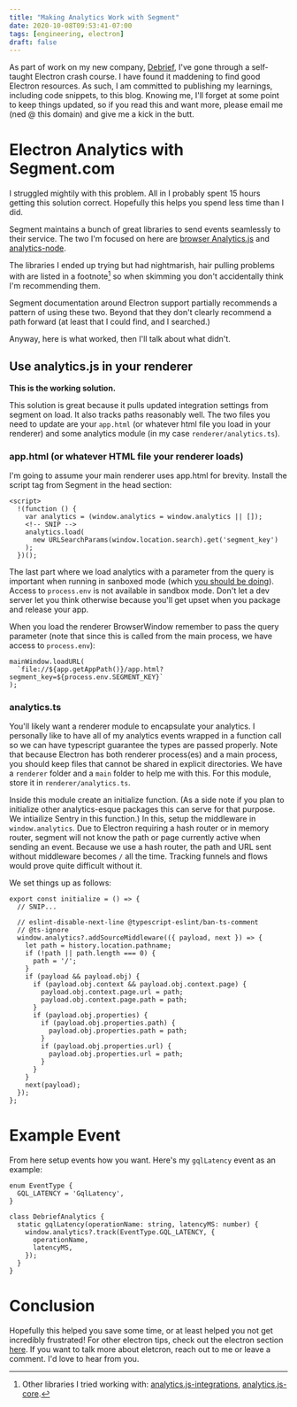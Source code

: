 ```yaml
---
title: "Making Analytics Work with Segment"
date: 2020-10-08T09:53:41-07:00
tags: [engineering, electron]
draft: false
---
```


As part of work on my new company, [Debrief](https://www.getdebrief.com), I've gone through a self-taught Electron crash course. I have found it maddening to find good Electron resources. As such, I am committed to publishing my learnings, including code snippets, to this blog. Knowing me, I'll forget at some point to keep things updated, so if you read this and want more, please email me (ned @ this domain) and give me a kick in the butt.

# Electron Analytics with Segment.com
I struggled mightily with this problem. All in I probably spent 15 hours getting this solution correct. Hopefully this helps you spend less time than I did.

Segment maintains a bunch of great libraries to send events seamlessly to their service. The two I'm focused on here are [browser Analytics.js](https://segment.com/docs/connections/sources/catalog/libraries/website/javascript/supported-browsers/) and [analytics-node](https://segment.com/docs/connections/sources/catalog/libraries/server/node/).

The libraries I ended up trying but had nightmarish, hair pulling problems with are listed in a footnote[^1] so when skimming you don't accidentally think I'm recommending them.

Segment documentation around Electron support partially recommends a pattern of using these two. Beyond that they don't clearly recommend a path forward (at least that I could find, and I searched.)

Anyway, here is what worked, then I'll talk about what didn't.

## Use analytics.js in your renderer
**This is the working solution.**

This solution is great because it pulls updated integration settings from segment on load. It also tracks paths reasonably well. The two files you need to update are your `app.html` (or whatever html file you load in your renderer) and some analytics module (in my case `renderer/analytics.ts`).

### app.html (or whatever HTML file your renderer loads)
I'm going to assume your main renderer uses app.html for brevity. Install the script tag from Segment in the head section:

```
<script>
  !(function () {
    var analytics = (window.analytics = window.analytics || []);
    <!-- SNIP -->
    analytics.load(
      new URLSearchParams(window.location.search).get('segment_key')
    );
  })();
```

The last part where we load analytics with a parameter from the query is important when running in sanboxed mode (which [you should be doing](https://chromium.googlesource.com/chromium/src/+/master/docs/design/sandbox.md)). Access to `process.env` is not available in sandbox mode. Don't let a dev server let you think otherwise because you'll get upset when you package and release your app.

When you load the renderer BrowserWindow remember to pass the query parameter (note that since this is called from the main process, we have access to `process.env`):
```
mainWindow.loadURL(
  `file://${app.getAppPath()}/app.html?segment_key=${process.env.SEGMENT_KEY}`
);
```

### analytics.ts
You'll likely want a renderer module to encapsulate your analytics. I personally like to have all of my analytics events wrapped in a function call so we can have typescript guarantee the types are passed properly. Note that because Electron has both renderer process(es) and a main process, you should keep files that cannot be shared in explicit directories. We have a `renderer` folder and a `main` folder to help me with this. For this module, store it in `renderer/analytics.ts`.

Inside this module create an initialize function. (As a side note if you plan to initialize other analytics-esque packages this can serve for that purpose. We intiailize Sentry in this function.) In this, setup the middleware in `window.analytics`. Due to Electron requiring a hash router or in memory router, segment will not know the path or page currently active when sending an event. Because we use a hash router, the path and URL sent without middleware becomes `/` all the time. Tracking funnels and flows would prove quite difficult without it.

We set things up as follows:

```
export const initialize = () => {
  // SNIP...

  // eslint-disable-next-line @typescript-eslint/ban-ts-comment
  // @ts-ignore
  window.analytics?.addSourceMiddleware(({ payload, next }) => {
    let path = history.location.pathname;
    if (!path || path.length === 0) {
      path = '/';
    }
    if (payload && payload.obj) {
      if (payload.obj.context && payload.obj.context.page) {
        payload.obj.context.page.url = path;
        payload.obj.context.page.path = path;
      }
      if (payload.obj.properties) {
        if (payload.obj.properties.path) {
          payload.obj.properties.path = path;
        }
        if (payload.obj.properties.url) {
          payload.obj.properties.url = path;
        }
      }
    }
    next(payload);
  });
};
```

# Example Event
From here setup events how you want. Here's my `gqlLatency` event as an example:

```
enum EventType {
  GQL_LATENCY = 'GqlLatency',
}

class DebriefAnalytics {
  static gqlLatency(operationName: string, latencyMS: number) {
    window.analytics?.track(EventType.GQL_LATENCY, {
      operationName,
      latencyMS,
    });
  }
}
```

# Conclusion
Hopefully this helped you save some time, or at least helped you not get incredibly frustrated! For other electron tips, check out the electron section [here](/tags/electron/). If you want to talk more about eletcron, reach out to me or leave a comment. I'd love to hear from you.

[^1]: Other libraries I tried working with: [analytics.js-integrations](https://github.com/segmentio/analytics.js-integrations), [analytics.js-core](https://github.com/segmentio/analytics.js-core).
